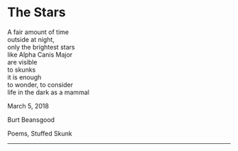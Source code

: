 # The Stars

A fair amount of time\
outside at night,\
only the brightest stars\
like Alpha Canis Major\
are visible\
to skunks\
it is enough\
to wonder, to consider\
life in the dark as a mammal\
&#x20;

March 5, 2018

Burt Beansgood

Poems, Stuffed Skunk

***
